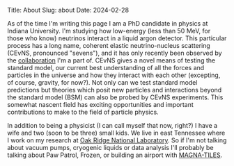 Title: About
Slug: about
Date: 2024-02-28

As of the time I'm writing this page I am a PhD candidate in 
physics at Indiana University. I'm studying how low-energy
(less than 50 MeV, for those who know) neutrinos 
interact in a liquid argon detector. This particular process has a long
name, coherent elastic neutrino-nucleus scattering (CEvNS,
pronounced "sevens"), and it has only recently been observed
by the [collaboration](https://sites.duke.edu/coherent/) 
I'm a part of. CEvNS gives a novel means
of testing the standard model, our current best understanding
of all the forces and particles in the universe and how they
interact with each other (excepting, of course, gravity, for now?).
Not only can we test standard model predictions but theories
which posit new particles and interactions beyond the standard
model (BSM) can also be probed by CEvNS experiments. This
somewhat nascent field has exciting opportunities and important 
contributions to make to the field of particle physics.

In addition to being a physicist (I can call myself that now,
right?) I have a wife and two (soon to be three) small kids. 
We live in east Tennessee where I work on my research at [Oak
Ridge National Laboratory](www.ornl.gov). So if I'm not talking about
vacuum pumps, cryogenic liquids or data analysis I'll probably
be talking about Paw Patrol, Frozen, or building an airport
with [MAGNA-TILES](www.magnatiles.com).
